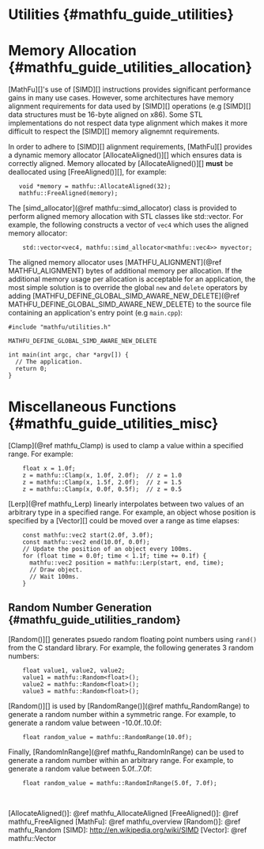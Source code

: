 Utilities    {#mathfu_guide_utilities}
=========

# Memory Allocation    {#mathfu_guide_utilities_allocation}

[MathFu][]'s use of [SIMD][] instructions provides significant performance
gains in many use cases.  However, some architectures have memory
alignment requirements for data used by [SIMD][] operations (e.g [SIMD][]
data structures must be 16-byte aligned on x86).  Some STL implementations do
not respect data type alignment which makes it more difficult to respect the
[SIMD][] memory alignemnt requirements.

In order to adhere to [SIMD][] alignment requirements, [MathFu][] provides a
dynamic memory allocator [AllocateAligned()][] which ensures data is correctly
aligned.  Memory allocated by [AllocateAligned()][] **must** be deallocated
using [FreeAligned()][], for example:

~~~{.cpp}
   void *memory = mathfu::AllocateAligned(32);
   mathfu::FreeAligned(memory);
~~~

The [simd_allocator](@ref mathfu::simd_allocator) class is provided to perform
aligned memory allocation with STL classes like std::vector.  For example, the
following constructs a vector of `vec4` which uses the aligned memory
allocator:

~~~{.cpp}
    std::vector<vec4, mathfu::simd_allocator<mathfu::vec4>> myvector;
~~~

The aligned memory allocator uses [MATHFU_ALIGNMENT](@ref MATHFU_ALIGNMENT)
bytes of additional memory per allocation.  If the additional memory usage
per allocation is acceptable for an application, the most simple solution
is to override the global `new` and `delete` operators by adding
[MATHFU_DEFINE_GLOBAL_SIMD_AWARE_NEW_DELETE](@ref MATHFU_DEFINE_GLOBAL_SIMD_AWARE_NEW_DELETE)
to the source file containing an application's entry point (e.g `main.cpp`):

~~~{.cpp}
#include "mathfu/utilities.h"

MATHFU_DEFINE_GLOBAL_SIMD_AWARE_NEW_DELETE

int main(int argc, char *argv[]) {
  // The application.
  return 0;
}
~~~

# Miscellaneous Functions    {#mathfu_guide_utilities_misc}

[Clamp](@ref mathfu_Clamp) is used to clamp a value within a specified
range.  For example:

~~~{.cpp}
    float x = 1.0f;
    z = mathfu::Clamp(x, 1.0f, 2.0f);  // z = 1.0
    z = mathfu::Clamp(x, 1.5f, 2.0f);  // z = 1.5
    z = mathfu::Clamp(x, 0.0f, 0.5f);  // z = 0.5
~~~

[Lerp](@ref mathfu_Lerp) linearly interpolates between two values of an
arbitrary type in a specified range.  For example, an object whose position is
specified by a [Vector][] could be moved over a range as time elapses:

~~~{.cpp}
    const mathfu::vec2 start(2.0f, 3.0f);
    const mathfu::vec2 end(10.0f, 0.0f);
    // Update the position of an object every 100ms.
    for (float time = 0.0f; time < 1.1f; time += 0.1f) {
      mathfu::vec2 position = mathfu::Lerp(start, end, time);
      // Draw object.
      // Wait 100ms.
    }
~~~

## Random Number Generation    {#mathfu_guide_utilities_random}

[Random()][] generates psuedo random floating point numbers using `rand()`
from the C standard library.  For example, the following generates 3 random
numbers:

~~~{.cpp}
    float value1, value2, value2;
    value1 = mathfu::Random<float>();
    value2 = mathfu::Random<float>();
    value3 = mathfu::Random<float>();
~~~

[Random()][] is used by [RandomRange()](@ref mathfu_RandomRange) to generate
a random number within a symmetric range.  For example, to generate a random
value between -10.0f..10.0f:

~~~{.cpp}
    float random_value = mathfu::RandomRange(10.0f);
~~~

Finally, [RandomInRange](@ref mathfu_RandomInRange) can be used to generate
a random number within an arbitrary range.  For example, to generate a random
value between 5.0f..7.0f:

~~~{.cpp}
    float random_value = mathfu::RandomInRange(5.0f, 7.0f);
~~~

<br>

  [AllocateAligned()]: @ref mathfu_AllocateAligned
  [FreeAligned()]: @ref mathfu_FreeAligned
  [MathFu]: @ref mathfu_overview
  [Random()]: @ref mathfu_Random
  [SIMD]: http://en.wikipedia.org/wiki/SIMD
  [Vector]: @ref mathfu::Vector
